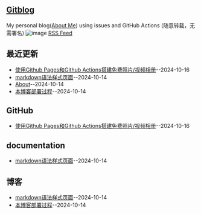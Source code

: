 ## [Gitblog](https://yihong0618.github.io/gitblog/)
My personal blog([About Me](https://github.com/yihong0618/gitblog/issues/282)) using issues and GitHub Actions (随意转载，无需署名)
![image](https://github.com/user-attachments/assets/a168bf11-661e-4566-b042-7fc9544de528)
[RSS Feed](https://raw.githubusercontent.com/692/gitblog/master/feed.xml)

## 最近更新
- [使用Github Pages和Github Actions搭建免费照片/视频相册](https://github.com/692/gitblog/issues/4)--2024-10-16
- [markdown语法样式页面](https://github.com/692/gitblog/issues/3)--2024-10-14
- [About](https://github.com/692/gitblog/issues/2)--2024-10-14
- [本博客部署过程](https://github.com/692/gitblog/issues/1)--2024-10-14
## GitHub
- [使用Github Pages和Github Actions搭建免费照片/视频相册](https://github.com/692/gitblog/issues/4)--2024-10-16
## documentation
- [markdown语法样式页面](https://github.com/692/gitblog/issues/3)--2024-10-14
## 博客
- [markdown语法样式页面](https://github.com/692/gitblog/issues/3)--2024-10-14
- [本博客部署过程](https://github.com/692/gitblog/issues/1)--2024-10-14
